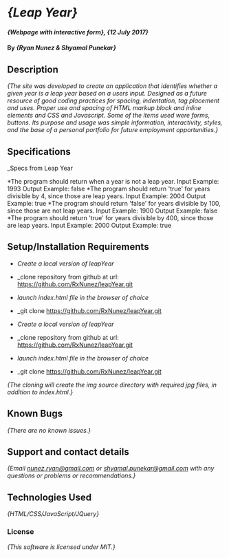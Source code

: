 # _{Leap Year}_

#### _{Webpage with interactive form}, {12 July 2017}_

#### By _**{Ryan Nunez & Shyamal Punekar}**_

## Description

_{The site was developed to create an application that identifies whether a given year is a leap year based on a users input. Designed as a future resource of good coding practices for spacing, indentation, tag placement and uses. Proper use and spacing of HTML markup block and inline elements and CSS and Javascript. Some of the items used were forms, buttons. Its purpose and usage was simple information, interactivity, styles, and the base of a personal portfolio for future employment opportunities.}_

## Specifications
_Specs from Leap Year

*The program should return when a year is not a leap year.
  Input Example: 1993
  Output Example: false
*The program should return 'true' for years divisible by 4, since those are leap years.
  Input Example: 2004
  Output Example: true
*The program should return 'false' for years divisible by 100, since those are not leap years.
  Input Example: 1900
  Output Example: false
*The program should return 'true' for years divisible by 400, since those are leap years.
  Input Example: 2000
  Output Example: true

## Setup/Installation Requirements

* _Create a local version of leapYear_
* _clone repository from github at url: https://github.com/RxNunez/leapYear.git
* _launch index.html file in the browser of choice_
* _git clone https://github.com/RxNunez/leapYear.git

* _Create a local version of leapYear_
* _clone repository from github at url: https://github.com/RxNunez/leapYear.git
* _launch index.html file in the browser of choice_
* _git clone https://github.com/RxNunez/leapYear.git


_{The cloning will create the img source directory with required jpg files, in addition to index.html.}_

## Known Bugs

_{There are no known issues.}_

## Support and contact details

_{Email nunez.ryan@gmail.com or shyamal.punekar@gmail.com with any questions or problems or recommendations.}_

## Technologies Used

_{HTML/CSS/JavaScript/JQuery}_

### License

*{This software is licensed under MIT.}*
